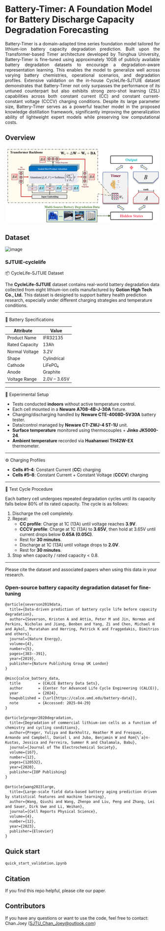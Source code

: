 # Battery-Timer: A Foundation Model for Battery Discharge Capacity Degradation Forecasting

<p align="justify">
Battery-Timer is a domain-adapted time series foundation model tailored for lithium-ion battery capacity degradation prediction. Built upon the Transformer-based Timer architecture developed by Tsinghua University, Battery-Timer is fine-tuned using approximately 10GB of publicly available battery degradation datasets to encourage a degradation-aware representation learning. This enables the model to generalize well across varying battery chemistries, operational scenarios, and degradation profiles. Extensive validation on the in-house CycleLife-SJTUIE dataset demonstrates that Battery-Timer not only surpasses the performance of its untuned counterpart but also exhibits strong zero-shot learning (ZSL) capabilities across both constant current (CC) and constant current-constant voltage (CCCV) charging conditions. Despite its large parameter size, Battery-Timer serves as a powerful teacher model in the proposed knowledge distillation framework, significantly improving the generalization ability of lightweight expert models while preserving low computational costs.
</p>

## Overview

![image](https://github.com/sjtu-chan-joey/Battery-Timer/blob/main/Figures/lora.png)

## Dataset
![image](https://github.com/sjtu-chan-joey/Battery-Timer/blob/main/Figures/Dataset.png)
### SJTUIE-cyclelife
📦 CycleLife-SJTUIE Dataset

The **CycleLife-SJTUIE** dataset contains real-world battery degradation data collected from eight lithium-ion cells manufactured by **Gotion High Tech Co., Ltd.** This dataset is designed to support battery health prediction research, especially under different charging strategies and temperature conditions.

---

 🔋 Battery Specifications

| Attribute         | Value        |
|------------------|--------------|
| Product Name      | IFR32135     |
| Rated Capacity    | 13Ah         |
| Normal Voltage    | 3.2V         |
| Shape             | Cylindrical  |
| Cathode           | LiFePO₄      |
| Anode             | Graphite     |
| Voltage Range     | 2.0V – 3.65V |

---

 🧪 Experimental Setup

- Tests conducted **indoors** without active temperature control.
- Each cell mounted in a **Neware A708-4B-J-30A** fixture.
- Charging/discharging handled by **Neware CTE-4008D-5V30A** battery tester.
- Data/control managed by **Neware CT-ZWJ-4 ST-1U** unit.
- **Surface temperature** monitored using thermocouples + **Jinko JK5000-24**.
- **Ambient temperature** recorded via **Huahanwei TH42W-EX** thermometer.

---

⚙️ Charging Profiles

- **Cells #1–4**: Constant Current (**CC**) charging  
- **Cells #5–8**: Constant Current + Constant Voltage (**CCCV**) charging

---

🔁 Test Cycle Procedure

Each battery cell undergoes repeated degradation cycles until its capacity falls below 80% of its rated capacity. The cycle is as follows:

1. Discharge the cell completely.
2. Repeat:
    - **CC profile**: Charge at 1C (13A) until voltage reaches **3.9V**.
    - **CCCV profile**: Charge at 1C (13A) to **3.65V**, then hold at 3.65V until current drops below **0.65A (0.05C)**.
    - Rest for **30 minutes**.
    - Discharge at 1C (13A) until voltage drops to **2.0V**.
    - Rest for **30 minutes**.
3. Stop when capacity / rated capacity < 0.8.

---

Please cite the dataset and associated papers when using this data in your research.

### Open-source battery capacity degradation dataset for fine-tuning

```
@article{severson2019data,
  title={Data-driven prediction of battery cycle life before capacity degradation},
  author={Severson, Kristen A and Attia, Peter M and Jin, Norman and Perkins, Nicholas and Jiang, Benben and Yang, Zi and Chen, Michael H and Aykol, Muratahan and Herring, Patrick K and Fraggedakis, Dimitrios and others},
  journal={Nature Energy},
  volume={4},
  number={5},
  pages={383--391},
  year={2019},
  publisher={Nature Publishing Group UK London}
}

@misc{calce_battery_data,
  title        = {CALCE Battery Data Sets},
  author       = {Center for Advanced Life Cycle Engineering (CALCE)},
  year         = {2024},
  howpublished = {\url{https://calce.umd.edu/battery-data}},
  note         = {Accessed: 2025-04-29}
}

@article{preger2020degradation,
  title={Degradation of commercial lithium-ion cells as a function of chemistry and cycling conditions},
  author={Preger, Yuliya and Barkholtz, Heather M and Fresquez, Armando and Campbell, Daniel L and Juba, Benjamin W and Rom{\`a}n-Kustas, Jessica and Ferreira, Summer R and Chalamala, Babu},
  journal={Journal of The Electrochemical Society},
  volume={167},
  number={12},
  pages={120532},
  year={2020},
  publisher={IOP Publishing}
}

@article{wang2023large,
  title={Large-scale field data-based battery aging prediction driven by statistical features and machine learning},
  author={Wang, Qiushi and Wang, Zhenpo and Liu, Peng and Zhang, Lei and Sauer, Dirk Uwe and Li, Weihan},
  journal={Cell Reports Physical Science},
  volume={4},
  number={12},
  year={2023},
  publisher={Elsevier}
}
```
## Quick start

```python
quick_start_validation.ipynb
```
## Citation
If you find this repo helpful, please cite our paper.

## Contributors
If you have any questions or want to use the code, feel free to contact:
Chan.Joey (SJTU_Chan_Joey@outlook.com)

